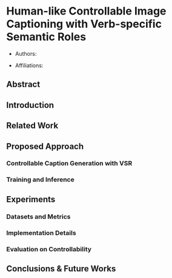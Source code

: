 # Human-like Controllable Image Captioning with Verb-specific Semantic Roles

- Authors: 

- Affiliations: 



## Abstract



## Introduction



## Related Work



## Proposed Approach



### Controllable Caption Generation with VSR



### Training and Inference



## Experiments



### Datasets and Metrics



### Implementation Details



### Evaluation on Controllability



## Conclusions & Future Works